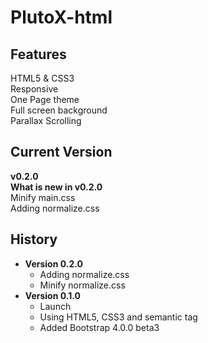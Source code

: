 # **PlutoX-html**

## Features
HTML5 & CSS3  
Responsive   
One Page theme  
Full screen background  
Parallax Scrolling

## Current Version
**v0.2.0**  
**What is new in v0.2.0**  
Minify main.css  
Adding normalize.css

## History
- **Version 0.2.0**
  - Adding normalize.css
  - Minify normalize.css
- **Version 0.1.0**
  - Launch
  - Using HTML5, CSS3 and semantic tag
  - Added Bootstrap 4.0.0 beta3
